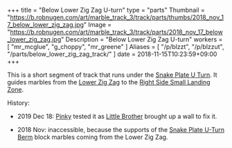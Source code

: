 +++
title = "Below Lower Zig Zag U-turn"
type = "parts"
Thumbnail = "https://b.robnugen.com/art/marble_track_3/track/parts/thumbs/2018_nov_17_below_lower_zig_zag.jpg"
Image = "https://b.robnugen.com/art/marble_track_3/track/parts/2018_nov_17_below_lower_zig_zag.jpg"
Description = "Below Lower Zig Zag U-turn"
workers = [
    "mr_mcglue",
    "g_choppy",
    "mr_greene"
]
Aliases = [
    "/p/blzzt",
    "/p/blzzut",
    "/parts/below_lower_zig_zag_track/"
]
date = 2018-11-15T10:23:59+09:00
+++

This is a short segment of track that runs under the [Snake Plate U Turn](/parts/snake_plate_u_turn/).  It guides marbles from the [Lower Zig Zag](/parts/lower_zig_zag/) to the [Right Side Small Landing Zone](/parts/right_side_small_landing_zone/).


History:

* 2019 Dec 18: [Pinky](/workers/pinky/) tested it as [Little Brother](/workers/lil_brother/) brought up a wall to fix it.

* 2018 Nov: inaccessible, because the supports of the [Snake Plate U-Turn Berm](/parts/snake_plate_u_turn_berm/) block marbles coming from the Lower Zig Zag.
